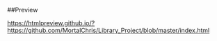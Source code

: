 ##Preview

https://htmlpreview.github.io/?https://github.com/MortalChris/Library_Project/blob/master/index.html
